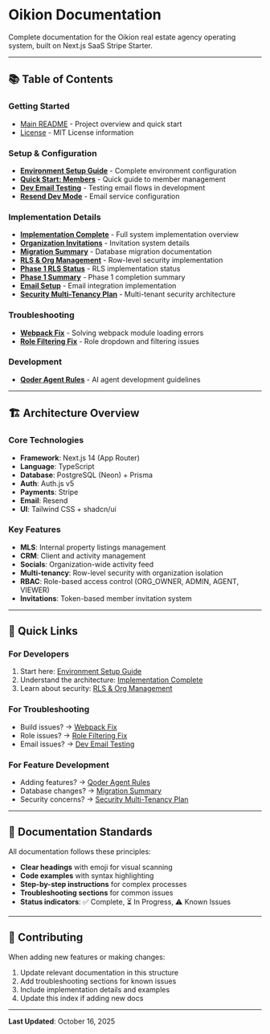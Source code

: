 # Oikion Documentation

Complete documentation for the Oikion real estate agency operating system, built on Next.js SaaS Stripe Starter.

---

## 📚 Table of Contents

### Getting Started
- [Main README](../README.md) - Project overview and quick start
- [License](../LICENSE.md) - MIT License information

### Setup & Configuration
- **[Environment Setup Guide](setup/ENVIRONMENT_SETUP_GUIDE.md)** - Complete environment configuration
- **[Quick Start: Members](setup/QUICKSTART_MEMBERS.md)** - Quick guide to member management
- **[Dev Email Testing](setup/DEV_EMAIL_TESTING.md)** - Testing email flows in development
- **[Resend Dev Mode](setup/RESEND_DEV_MODE.md)** - Email service configuration

### Implementation Details
- **[Implementation Complete](implementation/IMPLEMENTATION_COMPLETE.md)** - Full system implementation overview
- **[Organization Invitations](implementation/ORG_INVITATIONS_IMPLEMENTATION.md)** - Invitation system details
- **[Migration Summary](implementation/MIGRATION_SUMMARY.md)** - Database migration documentation
- **[RLS & Org Management](implementation/RLS_ORG_MANAGEMENT_COMPLETE.md)** - Row-level security implementation
- **[Phase 1 RLS Status](implementation/PHASE1_RLS_STATUS.md)** - RLS implementation status
- **[Phase 1 Summary](implementation/PHASE1_SUMMARY.md)** - Phase 1 completion summary
- **[Email Setup](implementation/EMAIL_SETUP_COMPLETE.md)** - Email integration implementation
- **[Security Multi-Tenancy Plan](implementation/SECURITY_MULTI_TENANCY_PLAN.md)** - Multi-tenant security architecture

### Troubleshooting
- **[Webpack Fix](troubleshooting/WEBPACK_FIX.md)** - Solving webpack module loading errors
- **[Role Filtering Fix](troubleshooting/ROLE_FILTERING_FIX.md)** - Role dropdown and filtering issues

### Development
- **[Qoder Agent Rules](QODER_AGENT_RULES.md)** - AI agent development guidelines

---

## 🏗️ Architecture Overview

### Core Technologies
- **Framework**: Next.js 14 (App Router)
- **Language**: TypeScript
- **Database**: PostgreSQL (Neon) + Prisma
- **Auth**: Auth.js v5
- **Payments**: Stripe
- **Email**: Resend
- **UI**: Tailwind CSS + shadcn/ui

### Key Features
- **MLS**: Internal property listings management
- **CRM**: Client and activity management
- **Socials**: Organization-wide activity feed
- **Multi-tenancy**: Row-level security with organization isolation
- **RBAC**: Role-based access control (ORG_OWNER, ADMIN, AGENT, VIEWER)
- **Invitations**: Token-based member invitation system

---

## 🚀 Quick Links

### For Developers
1. Start here: [Environment Setup Guide](setup/ENVIRONMENT_SETUP_GUIDE.md)
2. Understand the architecture: [Implementation Complete](implementation/IMPLEMENTATION_COMPLETE.md)
3. Learn about security: [RLS & Org Management](implementation/RLS_ORG_MANAGEMENT_COMPLETE.md)

### For Troubleshooting
- Build issues? → [Webpack Fix](troubleshooting/WEBPACK_FIX.md)
- Role issues? → [Role Filtering Fix](troubleshooting/ROLE_FILTERING_FIX.md)
- Email issues? → [Dev Email Testing](setup/DEV_EMAIL_TESTING.md)

### For Feature Development
- Adding features? → [Qoder Agent Rules](QODER_AGENT_RULES.md)
- Database changes? → [Migration Summary](implementation/MIGRATION_SUMMARY.md)
- Security concerns? → [Security Multi-Tenancy Plan](implementation/SECURITY_MULTI_TENANCY_PLAN.md)

---

## 📝 Documentation Standards

All documentation follows these principles:
- **Clear headings** with emoji for visual scanning
- **Code examples** with syntax highlighting
- **Step-by-step instructions** for complex processes
- **Troubleshooting sections** for common issues
- **Status indicators**: ✅ Complete, ⏳ In Progress, ⚠️ Known Issues

---

## 🤝 Contributing

When adding new features or making changes:
1. Update relevant documentation in this structure
2. Add troubleshooting sections for known issues
3. Include implementation details and examples
4. Update this index if adding new docs

---

**Last Updated**: October 16, 2025
